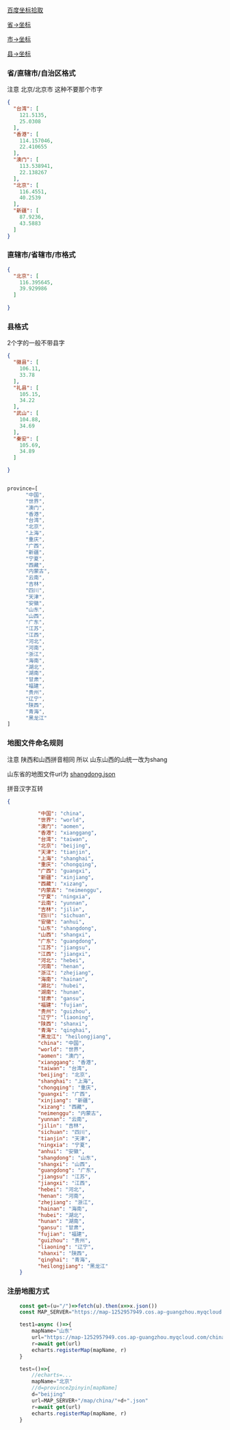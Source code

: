 [百度坐标拾取](http://api.map.baidu.com/lbsapi/getpoint/index.html)

[省->坐标](https://map-1252957949.cos.ap-guangzhou.myqcloud.com/geo/province.json "")

[市->坐标](https://map-1252957949.cos.ap-guangzhou.myqcloud.com/geo/city.json "")

[县->坐标](https://map-1252957949.cos.ap-guangzhou.myqcloud.com/geo/country.json "")


### 省/直辖市/自治区格式

注意 北京/北京市 这种不要那个市字

```json
{
  "台湾": [
    121.5135,
    25.0308
  ],
  "香港": [
    114.157046,
    22.410655
  ],
  "澳门": [
    113.538941,
    22.138267
  ],
  "北京": [
    116.4551,
    40.2539
  ],
  "新疆": [
    87.9236,
    43.5883
  ]
}


```

### 直辖市/省辖市/市格式

```json
{
  "北京": [
    116.395645,
    39.929986
  ]
  
}
```

### 县格式

2个字的一般不带县字

```json
{
  "徽县": [
    106.11,
    33.78
  ],
  "礼县": [
    105.15,
    34.22
  ],
  "武山": [
    104.88,
    34.69
  ],
  "秦安": [
    105.69,
    34.89
  ]

}

```

```javascript

province=[
      "中国",
      "世界",
      "澳门",
      "香港",
      "台湾",
      "北京",
      "上海",
      "重庆",
      "广西",
      "新疆",
      "宁夏",
      "西藏",
      "内蒙古",
      "云南",
      "吉林",
      "四川",
      "天津",
      "安徽",
      "山东",
      "山西",
      "广东",
      "江苏",
      "江西",
      "河北",
      "河南",
      "浙江",
      "海南",
      "湖北",
      "湖南",
      "甘肃",
      "福建",
      "贵州",
      "辽宁",
      "陕西",
      "青海",
      "黑龙江"
]

```


### 地图文件命名规则


注意 陕西和山西拼音相同
所以 山东山西的山统一改为shang

山东省的地图文件url为 [shangdong.json](https://map-1252957949.cos.ap-guangzhou.myqcloud.com/china/shangdong.json)

拼音汉字互转

```json
{

          "中国": "china",
          "世界": "world",
          "澳门": "aomen",
          "香港": "xianggang",
          "台湾": "taiwan",
          "北京": "beijing",
          "天津": "tianjin",
          "上海": "shanghai",
          "重庆": "chongqing",
          "广西": "guangxi",
          "新疆": "xinjiang",
          "西藏": "xizang",
          "内蒙古": "neimenggu",
          "宁夏": "ningxia",
          "云南": "yunnan",
          "吉林": "jilin",
          "四川": "sichuan",
          "安徽": "anhui",
          "山东": "shangdong",
          "山西": "shangxi",
          "广东": "guangdong",
          "江苏": "jiangsu",
          "江西": "jiangxi",
          "河北": "hebei",
          "河南": "henan",
          "浙江": "zhejiang",
          "海南": "hainan",
          "湖北": "hubei",
          "湖南": "hunan",
          "甘肃": "gansu",
          "福建": "fujian",
          "贵州": "guizhou",
          "辽宁": "liaoning",
          "陕西": "shanxi",
          "青海": "qinghai",
          "黑龙江": "heilongjiang",
          "china": "中国",
          "world": "世界",
          "aomen": "澳门",
          "xianggang": "香港",
          "taiwan": "台湾",
          "beijing": "北京",
          "shanghai": "上海",
          "chongqing": "重庆",
          "guangxi": "广西",
          "xinjiang": "新疆",
          "xizang": "西藏",
          "neimenggu": "内蒙古",
          "yunnan": "云南",
          "jilin": "吉林",
          "sichuan": "四川",
          "tianjin": "天津",
          "ningxia": "宁夏",
          "anhui": "安徽",
          "shangdong": "山东",
          "shangxi": "山西",
          "guangdong": "广东",
          "jiangsu": "江苏",
          "jiangxi": "江西",
          "hebei": "河北",
          "henan": "河南",
          "zhejiang": "浙江",
          "hainan": "海南",
          "hubei": "湖北",
          "hunan": "湖南",
          "gansu": "甘肃",
          "fujian": "福建",
          "guizhou": "贵州",
          "liaoning": "辽宁",
          "shanxi": "陕西",
          "qinghai": "青海",
          "heilongjiang": "黑龙江"
    }

```


### 注册地图方式

```javascript
    const get=(u="/")=>fetch(u).then(x=>x.json())
    const MAP_SERVER="https://map-1252957949.cos.ap-guangzhou.myqcloud.com"

    test1=async ()=>{
        mapName="山东"
        url="https://map-1252957949.cos.ap-guangzhou.myqcloud.com/china/shangdong.json"
        r=await get(url)
        echarts.registerMap(mapName, r)
    }

    test=()=>{
        //echarts=...
        mapName="北京"
        //d=province2pinyin[mapName]
        d="beijing"
        url=MAP_SERVER+"/map/china/"+d+".json"
        r=await get(url)
        echarts.registerMap(mapName, r)
    }

```
